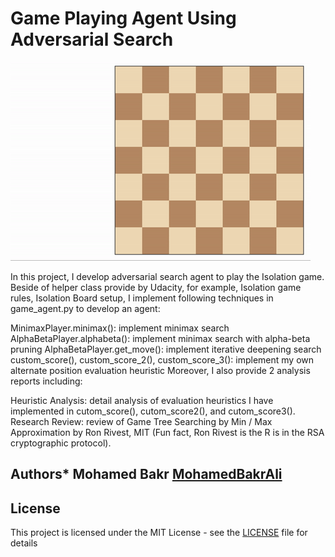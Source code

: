 
# Game Playing Agent Using Adversarial Search

![Example game of isolation](viz.gif)

In this project, I develop adversarial search agent to play the Isolation game. Beside of helper class provide by Udacity, for example, Isolation game rules, Isolation Board setup, I implement following techniques in game_agent.py to develop an agent:

MinimaxPlayer.minimax(): implement minimax search
AlphaBetaPlayer.alphabeta(): implement minimax search with alpha-beta pruning
AlphaBetaPlayer.get_move(): implement iterative deepening search
custom_score(), custom_score_2(), custom_score_3(): implement my own alternate position evaluation heuristic
Moreover, I also provide 2 analysis reports including:

Heuristic Analysis: detail analysis of evaluation heuristics I have implemented in cutom_score(), cutom_score2(), and cutom_score3().
Research Review: review of Game Tree Searching by Min / Max Approximation by Ron Rivest, MIT (Fun fact, Ron Rivest is the R is in the RSA cryptographic protocol).


## Authors* **Mohamed Bakr** [MohamedBakrAli](https://github.com/MohamedBakrAli)

## License

This project is licensed under the MIT License - see the [LICENSE](LICENSE) file for details
